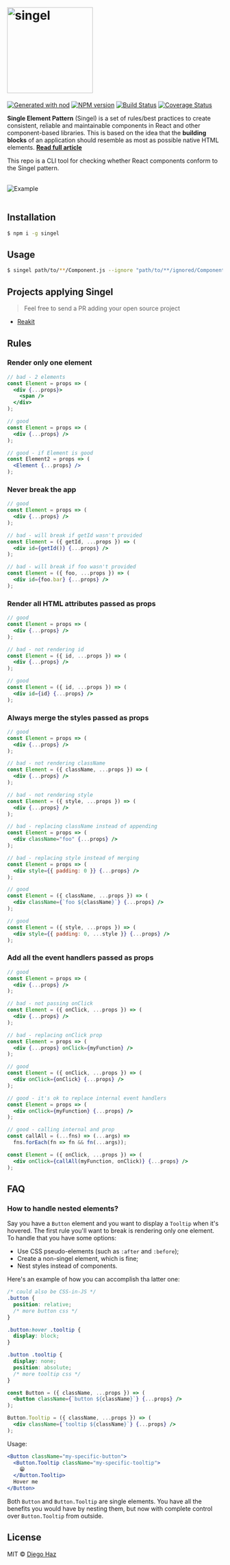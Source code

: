 # <img src="logo/logo.png" width="200" alt="singel" />

[![Generated with nod](https://img.shields.io/badge/generator-nod-2196F3.svg?style=flat-square)](https://github.com/diegohaz/nod)
[![NPM version](https://img.shields.io/npm/v/singel.svg?style=flat-square)](https://npmjs.org/package/singel)
[![Build Status](https://img.shields.io/travis/diegohaz/singel/master.svg?style=flat-square)](https://travis-ci.org/diegohaz/singel) [![Coverage Status](https://img.shields.io/codecov/c/github/diegohaz/singel/master.svg?style=flat-square)](https://codecov.io/gh/diegohaz/singel/branch/master)

**Single Element Pattern** (Singel) is a set of rules/best practices to create consistent, reliable and maintainable components in React and other component-based libraries. This is based on the idea that the **building blocks** of an application should resemble as most as possible native HTML elements. [**Read full article**](https://medium.freecodecamp.org/introducing-the-single-element-pattern-dfbd2c295c5d)

This repo is a CLI tool for checking whether React components conform to the Singel pattern.

<br>
<img src="https://user-images.githubusercontent.com/3068563/41152955-aade0680-6aeb-11e8-9b19-819f28f2f9c2.png" alt="Example" />
<br><br>

## Installation

```sh
$ npm i -g singel
```

## Usage

```sh
$ singel path/to/**/Component.js --ignore "path/to/**/ignored/Component.js"
```

## Projects applying Singel

> Feel free to send a PR adding your open source project

- [Reakit](https://github.com/diegohaz/reakit)

## Rules

### Render only one element

```jsx
// bad - 2 elements
const Element = props => (
  <div {...props}>
    <span />
  </div>
);

// good
const Element = props => (
  <div {...props} />
);

// good - if Element is good
const Element2 = props => (
  <Element {...props} />
);
```

### Never break the app

```jsx
// good
const Element = props => (
  <div {...props} />
);

// bad - will break if getId wasn't provided
const Element = ({ getId, ...props }) => (
  <div id={getId()} {...props} />
);

// bad - will break if foo wasn't provided
const Element = ({ foo, ...props }) => (
  <div id={foo.bar} {...props} />
);
```

### Render all HTML attributes passed as props

```jsx
// good
const Element = props => (
  <div {...props} />
);

// bad - not rendering id
const Element = ({ id, ...props }) => (
  <div {...props} />
);

// good
const Element = ({ id, ...props }) => (
  <div id={id} {...props} />
);
```

### Always merge the styles passed as props

```jsx
// good
const Element = props => (
  <div {...props} />
);

// bad - not rendering className
const Element = ({ className, ...props }) => (
  <div {...props} />
);

// bad - not rendering style
const Element = ({ style, ...props }) => (
  <div {...props} />
);

// bad - replacing className instead of appending
const Element = props => (
  <div className="foo" {...props} />
);

// bad - replacing style instead of merging
const Element = props => (
  <div style={{ padding: 0 }} {...props} />
);

// good
const Element = ({ className, ...props }) => (
  <div className={`foo ${className}`} {...props} />
);

// good
const Element = ({ style, ...props }) => (
  <div style={{ padding: 0, ...style }} {...props} />
);
```

### Add all the event handlers passed as props

```jsx
// good
const Element = props => (
  <div {...props} />
);

// bad - not passing onClick
const Element = ({ onClick, ...props }) => (
  <div {...props} />
);

// bad - replacing onClick prop
const Element = props => (
  <div {...props} onClick={myFunction} />
);

// good
const Element = ({ onClick, ...props }) => (
  <div onClick={onClick} {...props} />
);

// good - it's ok to replace internal event handlers
const Element = props => (
  <div onClick={myFunction} {...props} />
);

// good - calling internal and prop
const callAll = (...fns) => (...args) => 
  fns.forEach(fn => fn && fn(...args));

const Element = ({ onClick, ...props }) => (
  <div onClick={callAll(myFunction, onClick)} {...props} />
);
```

## FAQ

### How to handle nested elements?

Say you have a `Button` element and you want to display a `Tooltip` when it's hovered. The first rule you'll want to break is rendering only one element. To handle that you have some options:

- Use CSS pseudo-elements (such as `:after` and `:before`);
- Create a non-singel element, which is fine;
- Nest styles instead of components.

Here's an example of how you can accomplish tha latter one:

```css
/* could also be CSS-in-JS */
.button {
  position: relative;
  /* more button css */
}

.button:hover .tooltip {
  display: block;
}

.button .tooltip {
  display: none;
  position: absolute;
  /* more tooltip css */
}
```

```jsx
const Button = ({ className, ...props }) => (
  <button className={`button ${className}`} {...props} />
);

Button.Tooltip = ({ className, ...props }) => (
  <div className={`tooltip ${className}`} {...props} />
);
```

Usage:

```jsx
<Button className="my-specific-button">
  <Button.Tooltip className="my-specific-tooltip">
    😁
  </Button.Tooltip>
  Hover me
</Button>
```

Both `Button` and `Button.Tooltip` are single elements. You have all the benefits you would have by nesting them, but now with complete control over `Button.Tooltip` from outside.

## License

MIT © [Diego Haz](https://github.com/diegohaz)
